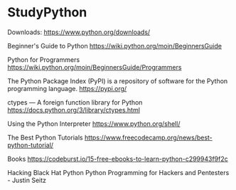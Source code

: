 # StudyPython

Downloads:
https://www.python.org/downloads/

Beginner's Guide to Python
https://wiki.python.org/moin/BeginnersGuide

Python for Programmers
https://wiki.python.org/moin/BeginnersGuide/Programmers

The Python Package Index (PyPI) is a repository of software for the Python programming language.
https://pypi.org/

ctypes — A foreign function library for Python
https://docs.python.org/3/library/ctypes.html

Using the Python Interpreter
https://www.python.org/shell/

The Best Python Tutorials
https://www.freecodecamp.org/news/best-python-tutorial/

Books
https://codeburst.io/15-free-ebooks-to-learn-python-c299943f9f2c

Hacking
Black Hat Python Python Programming for Hackers and Pentesters - Justin Seitz

